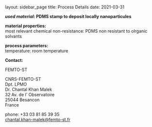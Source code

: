 layout: sidebar_page
title: Process Details
date: 2021-03-31

__*used material:*	PDMS stamp to deposit locally nanoparticules__

	
__material properties:__  		
most relevant chemical non-resistance:	PDMS non resistant to olrganic solvants  
	
	
__process parameters:__  	
temperature:	room temperature
<!--break-->
__Contact:__

FEMTO-ST

CNRS-FEMTO-ST  
Dpt. LPMO  
Dr. Chantal Khan Malek  
32 Av. de l' Observatoire  
25044 Besancon  
France

phone: +33 03 81 85 39 35  
chantal.khan-malek@femto-st.fr